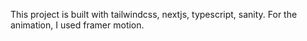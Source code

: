 This project is built with tailwindcss, nextjs, typescript, sanity.
For the animation, I used framer motion.

